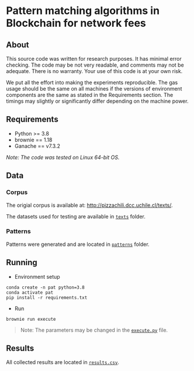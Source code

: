 # Pattern matching algorithms in Blockchain for network fees

## About
This source code was written for research purposes. It has minimal error checking. The code may be not very readable, and comments may not be adequate. There is no warranty. Your use of this code is at your own risk.

We put all the effort into making the experiments reproducible. The gas usage should be the same on all machines if the versions of environment components are the same as stated in the Requirements section. The timings may slightly or significantly differ depending on the machine power.

## Requirements

* Python >= 3.8
* brownie == 1.18
* Ganache == v7.3.2

_Note: The code was tested on Linux 64-bit OS._

## Data

### Corpus

The origial corpus is available at: http://pizzachili.dcc.uchile.cl/texts/.

The datasets used for testing are available in [`texts`](./texts/) folder.

### Patterns

Patterns were generated and are located in [`patterns`](./patterns/) folder.

## Running

* Environment setup

```
conda create -n pat python=3.8
conda activate pat
pip install -r requirements.txt
```

* Run

```
brownie run execute
```

> Note: The parameters may be changed in the [`execute.py`](./scripts/execute.py) file.

## Results

All collected results are located in [`results.csv`](./results.csv).
